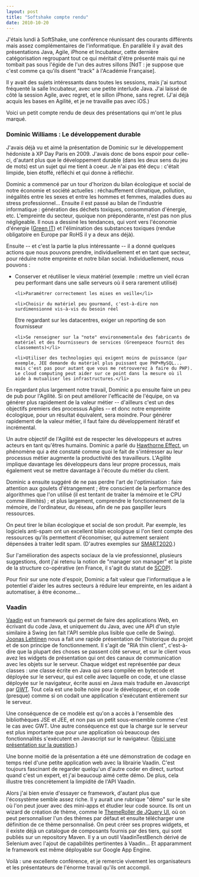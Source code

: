 ```yaml
---
layout: post
title: "Softshake compte rendu"
date: 2010-10-20
---
```


J'étais lundi à SoftShake, une conférence réunissant des courants différents mais assez complémentaires de l'informatique.  En parallèle il y avait des présentations Java, Agile, iPhone et Incubateur, cette dernière catégorisation regroupant tout ce qui méritait d'être présenté mais qui ne tombait pas sous l'égide de l'un des autres sillons [NdT : je suppose que c'est comme ça qu'ils disent "track" à l'Académie Française].

Il y avait des sujets intéressants dans toutes les sessions, mais j'ai surtout fréquenté la salle Incubateur, avec une petite interlude Java.  J'ai laissé de côté la session Agile, avec regret, et le sillon iPhone, sans regret.  (J'ai déjà acquis les bases en Agilité, et je ne travaille pas avec iOS.)

Voici un petit compte rendu de deux des présentations qui m'ont le plus marqué.
<!--more-->
<h3>Dominic Williams : Le développement durable</h3>

J'avais déjà vu et aimé la présentation de Dominic sur le développement hédoniste à XP Day Paris en 2009.  J'avais donc de bons espoir pour celle-ci, d'autant plus que le développement durable (dans les deux sens du jeu de mots) est un sujet qui me tient à coeur.  Je n'ai pas été deçu : c'était limpide, bien étoffé, réfléchi et qui donne à réfléchir.

Dominic a commencé par un tour d'horizon du bilan écologique et social de notre économie et société actuelles : réchauffement climatique, pollution, inégalités entre les sexes et entre les hommes et femmes, maladies dues au stress professionnel...  Ensuite il est passé au bilan de l'industrie informatique : génération des déchets toxiques, consommation d'énergie, etc.  L'empreinte du secteur, quoique non prépondérante, n'est pas non plus négligeable.  Il nous a dessiné les tendances, qui vont vers l'économie d'énergie (<a href="http://www.greenit.fr">Green IT</a>) et l'élimination des substances toxiques (rendue obligatoire en Europe par RoHS il y a deux ans déjà).

Ensuite -- et c'est la partie la plus intéressante -- il a donné quelques actions que nous pouvons prendre, individuellement et en tant que secteur, pour réduire notre empreinte et notre bilan social.  Individuellement, nous pouvons :
<ul>
	<li>Conserver et réutiliser le vieux matériel (exemple : mettre un vieil écran peu performant dans une salle serveurs où il sera rarement utilisé)</li>

	<li>Paramétrer correctement les mises en veille</li>

	<li>Choisir du matériel peu gourmand, c'est-à-dire non surdimensionné vis-à-vis du besoin réel
Etre regardant sur les datacentres, exiger un reporting de son fournisseur</li>

	<li>Se renseigner sur la "note" environnementale des fabricants de matériel et des fournisseurs de services (Greenpeace fournit des classements)</li>

	<li>Utiliser des technologies qui exigent moins de puissance (par exemple, JEE demande du matériel plus puissant que PHP+MySQL... mais c'est pas pour autant que vous me retrouverez à faire du PHP).  Le cloud computing peut aider sur ce point dans la mesure où il aide à mutualiser les infrastructures.</li>

</ul>


En regardant plus largement notre travail, Dominic a pu ensuite faire un peu de pub pour l'Agilité.  Si on peut améliorer l'efficacité de l'équipe, on va générer plus rapidement de la valeur métier -- d'ailleurs c'est un des objectifs premiers des processus Agiles -- et donc notre empreinte écologique, pour un résultat équivalent, sera moindre.  Pour générer rapidement de la valeur métier, il faut faire du développement itératif et incrémental.

Un autre objectif de l'Agilité est de respecter les développeurs et autres acteurs en tant qu'êtres humains.  Dominic a parlé du <a href="http://en.wikipedia.org/wiki/Hawthorne_effect">Hawthorne Effect</a>, un phénomène qui a été constaté comme quoi le fait de s'intéresser au leur processus métier augmente la productivité des travailleurs.  L'Agilité implique davantage les développeurs dans leur propre processus, mais également veut se mettre davantage à l'écoute du métier du client.

Dominic a ensuite suggéré de ne pas perdre l'art de l'optimisation : faire attention aux goulets d'étrangement ; être conscient de la performance des algorithmes que l'on utilisé (il est tentant de traiter la mémoire et le CPU comme illimités) ; et plus largement, comprendre le fonctionnement de la mémoire, de l'ordinateur, du réseau, afin de ne pas gaspiller leurs ressources.  

On peut tirer le bilan écologique et social de son produit.  Par exemple, les logiciels anti-spam ont un excellent bilan ecologique si l'on tient compte des ressources qu'ils permettent d'économiser, qui autrement seraient dépensées à traiter ledit spam.  (D'autres exemples sur <a href="http://smart2020.org/">SMART2020</a>.)

Sur l'amélioration des aspects sociaux de la vie professionnel, plusieurs suggestions, dont j'ai retenu la notion de "manager son manager" et la piste de la structure co-opérative (en France, il s'agit du statut de <a href="http://fr.wikipedia.org/wiki/Soci%C3%A9t%C3%A9_coop%C3%A9rative_de_production">SCOP</a>).

Pour finir sur une note d'espoir, Dominic a fait valeur que l'informatique a le potentiel d'aider les autres secteurs à réduire leur empreinte, en les aidant à automatiser, à être économe... 

<h3>Vaadin</h3>

<a href="http://vaadin.com/">Vaadin</a> est un framework qui permet de faire des applications Web, en écrivant du code Java, et uniquement du Java, avec une API d'un style similaire à Swing (en fait l'API semble plus lisible que celle de Swing).  <a href="http://twitter.com/joonaslehtinen">Joonas Lehtinen</a> nous a fait une rapide présentation de l'historique du projet et de son principe de fonctionnement.  Il s'agit de "RIA thin client", c'est-à-dire que la plupart des choses se passent côté serveur, et sur le client vous avez les widgets de présentation qui ont des canaux de communication avec les objets sur le serveur.  Chaque widget est représentée par deux classes : une classe écrite en Java qui sera compilée en bytecode et déployée sur le serveur, qui est celle avec laquelle on code, et une classe déployée sur le navigateur, écrite aussi en Java mais traduite en Javascript par <a href="http://code.google.com/webtoolkit/">GWT</a>.  Tout cela est une boîte noire pour le développeur, et on code (presque) comme si on codait une application s'exécutant entièrement sur le serveur.

Une conséquence de ce modèle est qu'on a accès à l'ensemble des bibliothèques JSE et JEE, et non pas un petit sous-ensemble comme c'est le cas avec GWT.  Une autre conséquence est que la charge sur le serveur est plus importante que pour une application où beaucoup des fonctionnalités s'exécutent en Javascript sur le navigateur.  (<a href="http://vaadin.com/blog/-/blogs/server-side-ria-scalability">Voici une présentation sur la question</a>.)

Une bonne moitié de la présentation a été une démonstration de codage en temps réel d'une petite application web avec la librairie Vaadin.  C'est toujours fascinant de regarder quelqu'un d'autre coder en direct, surtout quand c'est un expert, et j'ai beaucoup aimé cette démo.  De plus, cela illustre très concrètement la limpidité de l'API Vaadin.

Alors j'ai bien envie d'essayer ce framework, d'autant plus que l'écosystème semble assez riche.  Il y aurait une rubrique "démo" sur le site où l'on peut jouer avec des mini-apps et étudier leur code source.  Ils ont un wizard de création de thème, comme le <a href="http://jqueryui.com/themeroller/">ThemeRoller de JQuery UI</a>, où on peut personnaliser l'un des thèmes par défaut et ensuite télécharger une définition de ce thème personnalisé.  On peut créer ses propres widgets, et il existe déjà un catalogue de composants fournis par des tiers, qui sont publiés sur un repository Maven.  Il y a un outil VaadinTestBench dérivé de Selenium avec l'ajout de capabilités pertinentes à Vaadin...  Et apparamment le framework est même déployable sur Google App Engine.

Voilà : une excellente conférence, et je remercie vivement les organisateurs et les présentateurs de l'énorme travail qu'ils ont accompli.
